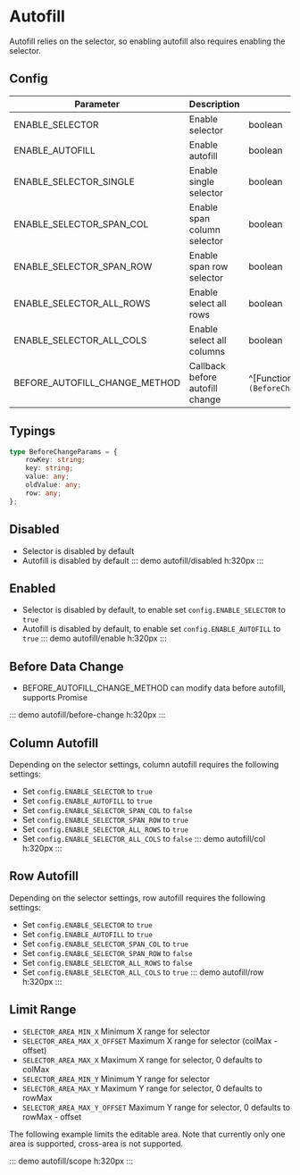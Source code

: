 # Autofill

Autofill relies on the selector, so enabling autofill also requires enabling the selector.

## Config

| Parameter                | Description             | Type     | Default |
| ------------------------ | ----------------------- | -------  | ------- |
| ENABLE_SELECTOR          | Enable selector         | boolean  | false   |
| ENABLE_AUTOFILL          | Enable autofill         | boolean  | false   |
| ENABLE_SELECTOR_SINGLE   | Enable single selector  | boolean  | false   |
| ENABLE_SELECTOR_SPAN_COL | Enable span column selector | boolean | true   |
| ENABLE_SELECTOR_SPAN_ROW | Enable span row selector | boolean  | true   |
| ENABLE_SELECTOR_ALL_ROWS | Enable select all rows  | boolean  | true   |
| ENABLE_SELECTOR_ALL_COLS | Enable select all columns | boolean | true   |
| BEFORE_AUTOFILL_CHANGE_METHOD | Callback before autofill change | ^[Function]`(BeforeChangeParams[])=>BeforeChangeParams[]\|Promise<BeforeChangeParams[]>` | — | — |

## Typings

``` ts
type BeforeChangeParams = {
    rowKey: string;
    key: string;
    value: any;
    oldValue: any;
    row: any;
};
```

## Disabled

- Selector is disabled by default
- Autofill is disabled by default
::: demo
autofill/disabled
h:320px
:::

## Enabled

- Selector is disabled by default, to enable set `config.ENABLE_SELECTOR` to `true`
- Autofill is disabled by default, to enable set `config.ENABLE_AUTOFILL` to `true`
::: demo
autofill/enable
h:320px
:::

## Before Data Change

- BEFORE_AUTOFILL_CHANGE_METHOD can modify data before autofill, supports Promise
  
::: demo
autofill/before-change
h:320px
:::

## Column Autofill

Depending on the selector settings, column autofill requires the following settings:
- Set `config.ENABLE_SELECTOR` to `true`
- Set `config.ENABLE_AUTOFILL` to `true`
- Set `config.ENABLE_SELECTOR_SPAN_COL` to `false`
- Set `config.ENABLE_SELECTOR_SPAN_ROW` to `true`
- Set `config.ENABLE_SELECTOR_ALL_ROWS` to `true`
- Set `config.ENABLE_SELECTOR_ALL_COLS` to `false`
::: demo
autofill/col
h:320px
:::

## Row Autofill

Depending on the selector settings, row autofill requires the following settings:
- Set `config.ENABLE_SELECTOR` to `true`
- Set `config.ENABLE_AUTOFILL` to `true`
- Set `config.ENABLE_SELECTOR_SPAN_COL` to `true`
- Set `config.ENABLE_SELECTOR_SPAN_ROW` to `false`
- Set `config.ENABLE_SELECTOR_ALL_ROWS` to `false`
- Set `config.ENABLE_SELECTOR_ALL_COLS` to `true`
::: demo
autofill/row
h:320px
:::

## Limit Range
- `SELECTOR_AREA_MIN_X` Minimum X range for selector
- `SELECTOR_AREA_MAX_X_OFFSET` Maximum X range for selector (colMax - offset)
- `SELECTOR_AREA_MAX_X` Maximum X range for selector, 0 defaults to colMax
- `SELECTOR_AREA_MIN_Y` Minimum Y range for selector
- `SELECTOR_AREA_MAX_Y` Maximum Y range for selector, 0 defaults to rowMax
- `SELECTOR_AREA_MAX_Y_OFFSET` Maximum Y range for selector, 0 defaults to rowMax - offset

The following example limits the editable area. Note that currently only one area is supported, cross-area is not supported.

::: demo
autofill/scope
h:320px
:::
